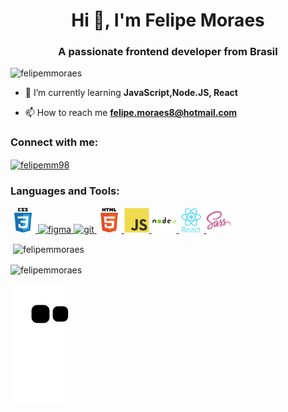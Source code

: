 <h1 align="center">Hi 👋, I'm Felipe Moraes</h1>
<h3 align="center">A passionate frontend developer from Brasil</h3>

<p align="left"> <img src="https://komarev.com/ghpvc/?username=felipemmoraes&label=Profile%20views&color=0e75b6&style=flat" alt="felipemmoraes" /> </p>

- 🌱 I’m currently learning **JavaScript,Node.JS, React**

- 📫 How to reach me **felipe.moraes8@hotmail.com**

<h3 align="left">Connect with me:</h3>
<p align="left">
<a href="https://linkedin.com/in/felipemm98" target="blank"><img align="center" src="https://raw.githubusercontent.com/rahuldkjain/github-profile-readme-generator/master/src/images/icons/Social/linked-in-alt.svg" alt="felipemm98" height="30" width="40" /></a>
</p>

<h3 align="left">Languages and Tools:</h3>
<p align="left"> <a href="https://www.w3schools.com/css/" target="_blank" rel="noreferrer"> <img src="https://raw.githubusercontent.com/devicons/devicon/master/icons/css3/css3-original-wordmark.svg" alt="css3" width="40" height="40"/> </a> <a href="https://www.figma.com/" target="_blank" rel="noreferrer"> <img src="https://www.vectorlogo.zone/logos/figma/figma-icon.svg" alt="figma" width="40" height="40"/> </a> <a href="https://git-scm.com/" target="_blank" rel="noreferrer"> <img src="https://www.vectorlogo.zone/logos/git-scm/git-scm-icon.svg" alt="git" width="40" height="40"/> </a> <a href="https://www.w3.org/html/" target="_blank" rel="noreferrer"> <img src="https://raw.githubusercontent.com/devicons/devicon/master/icons/html5/html5-original-wordmark.svg" alt="html5" width="40" height="40"/> </a> <a href="https://developer.mozilla.org/en-US/docs/Web/JavaScript" target="_blank" rel="noreferrer"> <img src="https://raw.githubusercontent.com/devicons/devicon/master/icons/javascript/javascript-original.svg" alt="javascript" width="40" height="40"/> </a> <a href="https://nodejs.org" target="_blank" rel="noreferrer"> <img src="https://raw.githubusercontent.com/devicons/devicon/master/icons/nodejs/nodejs-original-wordmark.svg" alt="nodejs" width="40" height="40"/> </a> <a href="https://reactjs.org/" target="_blank" rel="noreferrer"> <img src="https://raw.githubusercontent.com/devicons/devicon/master/icons/react/react-original-wordmark.svg" alt="react" width="40" height="40"/> </a> <a href="https://sass-lang.com" target="_blank" rel="noreferrer"> <img src="https://raw.githubusercontent.com/devicons/devicon/master/icons/sass/sass-original.svg" alt="sass" width="40" height="40"/> </a> </p>

<p>&nbsp;<img align="center" src="https://github-readme-stats.vercel.app/api?username=felipemmoraes&show_icons=true&locale=en" alt="felipemmoraes" /></p>

<p><img align="center" src="https://github-readme-streak-stats.herokuapp.com/?user=felipemmoraes&" alt="felipemmoraes" /></p>

![Snake animation](https://github.com/FelipeMMoraes/FelipeMMoraes/blob/output/github-contribution-grid-snake.svg)
